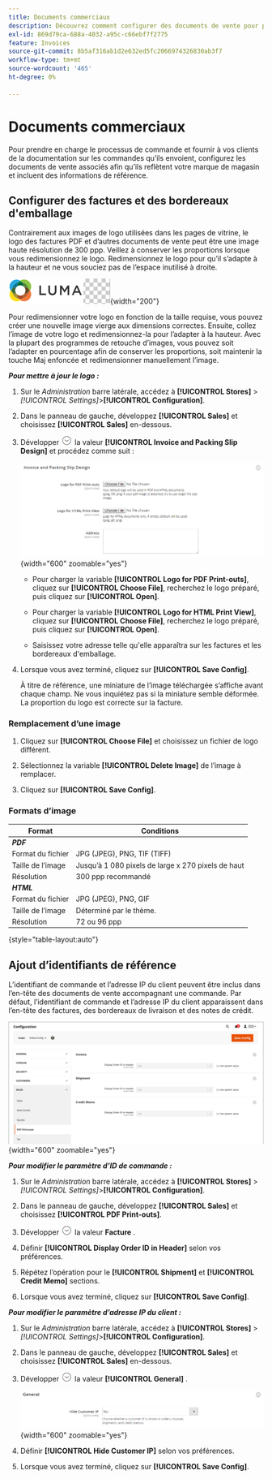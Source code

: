 ```yaml
---
title: Documents commerciaux
description: Découvrez comment configurer des documents de vente pour prendre en charge les commandes et l’exécution des clients pour votre boutique de commerce.
exl-id: 869d79ca-688a-4032-a95c-c66ebf7f2775
feature: Invoices
source-git-commit: 8b5af316ab1d2e632ed5fc2066974326830ab3f7
workflow-type: tm+mt
source-wordcount: '465'
ht-degree: 0%

---
```


# Documents commerciaux

Pour prendre en charge le processus de commande et fournir à vos clients de la documentation sur les commandes qu’ils envoient, configurez les documents de vente associés afin qu’ils reflètent votre marque de magasin et incluent des informations de référence.

## Configurer des factures et des bordereaux d&#39;emballage

Contrairement aux images de logo utilisées dans les pages de vitrine, le logo des factures PDF et d’autres documents de vente peut être une image haute résolution de 300 ppp. Veillez à conserver les proportions lorsque vous redimensionnez le logo. Redimensionnez le logo pour qu’il s’adapte à la hauteur et ne vous souciez pas de l’espace inutilisé à droite.

![Exemple de logo](./assets/logo-pdf.png){width="200"}

Pour redimensionner votre logo en fonction de la taille requise, vous pouvez créer une nouvelle image vierge aux dimensions correctes. Ensuite, collez l’image de votre logo et redimensionnez-la pour l’adapter à la hauteur. Avec la plupart des programmes de retouche d’images, vous pouvez soit l’adapter en pourcentage afin de conserver les proportions, soit maintenir la touche Maj enfoncée et redimensionner manuellement l’image.

**_Pour mettre à jour le logo :_**

1. Sur le _Administration_ barre latérale, accédez à **[!UICONTROL Stores]** > _[!UICONTROL Settings]_>**[!UICONTROL Configuration]**.

1. Dans le panneau de gauche, développez **[!UICONTROL Sales]** et choisissez **[!UICONTROL Sales]** en-dessous.

1. Développer ![Sélecteur d’extension](../assets/icon-display-expand.png) la valeur **[!UICONTROL Invoice and Packing Slip Design]** et procédez comme suit :

   ![Configuration des ventes - conception des factures de ventes et des bordereaux de livraison](../configuration-reference/sales/assets/sales-invoice-packing-slip-design.png){width="600" zoomable="yes"}

   - Pour charger la variable **[!UICONTROL Logo for PDF Print-outs]**, cliquez sur **[!UICONTROL Choose File]**, recherchez le logo préparé, puis cliquez sur **[!UICONTROL Open]**.

   - Pour charger la variable **[!UICONTROL Logo for HTML Print View]**, cliquez sur **[!UICONTROL Choose File]**, recherchez le logo préparé, puis cliquez sur **[!UICONTROL Open]**.

   - Saisissez votre adresse telle qu&#39;elle apparaîtra sur les factures et les bordereaux d&#39;emballage.

1. Lorsque vous avez terminé, cliquez sur **[!UICONTROL Save Config]**.

   À titre de référence, une miniature de l’image téléchargée s’affiche avant chaque champ. Ne vous inquiétez pas si la miniature semble déformée. La proportion du logo est correcte sur la facture.

### Remplacement d’une image

1. Cliquez sur **[!UICONTROL Choose File]** et choisissez un fichier de logo différent.

1. Sélectionnez la variable **[!UICONTROL Delete Image]** de l’image à remplacer.

1. Cliquez sur **[!UICONTROL Save Config]**.

### Formats d’image

| Format | Conditions |
|--- |------------------------------------------|
| **_PDF_** |  |
| Format du fichier | JPG (JPEG), PNG, TIF (TIFF) |
| Taille de l’image | Jusqu’à 1 080 pixels de large x 270 pixels de haut |
| Résolution | 300 ppp recommandé |
| **_HTML_** |  |
| Format du fichier | JPG (JPEG), PNG, GIF |
| Taille de l’image | Déterminé par le thème. |
| Résolution | 72 ou 96 ppp |

{style="table-layout:auto"}

## Ajout d’identifiants de référence

L’identifiant de commande et l’adresse IP du client peuvent être inclus dans l’en-tête des documents de vente accompagnant une commande. Par défaut, l’identifiant de commande et l’adresse IP du client apparaissent dans l’en-tête des factures, des bordereaux de livraison et des notes de crédit.

![Configuration des ventes - Impressions de PDF](./assets/config-sales-pdf-print-outs.png){width="600" zoomable="yes"}

**_Pour modifier le paramètre d’ID de commande :_**

1. Sur le _Administration_ barre latérale, accédez à **[!UICONTROL Stores]** > _[!UICONTROL Settings]_>**[!UICONTROL Configuration]**.

1. Dans le panneau de gauche, développez **[!UICONTROL Sales]** et choisissez **[!UICONTROL PDF Print-outs]**.

1. Développer ![Sélecteur d’extension](../assets/icon-display-expand.png) la valeur **Facture** .

1. Définir **[!UICONTROL Display Order ID in Header]** selon vos préférences.

1. Répétez l’opération pour le **[!UICONTROL Shipment]** et **[!UICONTROL Credit Memo]** sections.

1. Lorsque vous avez terminé, cliquez sur **[!UICONTROL Save Config]**.

**_Pour modifier le paramètre d’adresse IP du client :_**

1. Sur le _Administration_ barre latérale, accédez à **[!UICONTROL Stores]** > _[!UICONTROL Settings]_>**[!UICONTROL Configuration]**.

1. Dans le panneau de gauche, développez **[!UICONTROL Sales]** et choisissez **[!UICONTROL Sales]** en-dessous.

1. Développer ![Sélecteur d’extension](../assets/icon-display-expand.png) la valeur **[!UICONTROL General]** .

   ![Configuration des ventes - Paramètres généraux de vente](../configuration-reference/sales/assets/sales-general.png){width="600" zoomable="yes"}

1. Définir **[!UICONTROL Hide Customer IP]** selon vos préférences.

1. Lorsque vous avez terminé, cliquez sur **[!UICONTROL Save Config]**.
